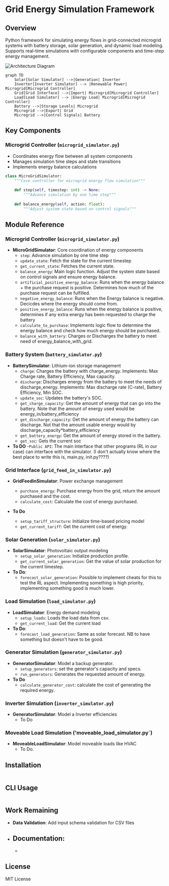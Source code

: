 # Grid Energy Simulation Framework

## Overview
Python framework for simulating energy flows in grid-connected microgrid systems with battery storage, solar generation, and dynamic load modeling. Supports real-time simulations with configurable components and time-step energy management.

![Architecture Diagram](diagram.png)
```mermaid
graph TD
    Solar[Solar Simulator] -->|Generation| Inverter
    Inverter[Inverter Simulator] --> |Renewable Power| Microgrid[Microgrid Controller]
    Grid[Grid Interface] -->|Import| Microgrid[Microgrid Controller]
    Load[Load Simulator] --> |Energy Load| Microgrid[Microgrid Controller]
    Battery -->|Storage Levels| Microgrid
    Microgrid -->|Export| Grid
    Microgrid -->|Control Signals| Battery
```

## Key Components

### Microgrid Controller (`microgrid_simulator.py`)
- Coordinates energy flow between all system components
- Manages simulation time steps and state transitions
- Implements energy balance calculations

```python
class MicroGridSimulator:
    """Core controller for microgrid energy flow simulation"""
    
    def step(self, timestep: int) -> None:
        """Advance simulation by one time step"""
        
    def balance_energy(self, action: float):
        """Adjust system state based on control signals"""

```


## Module Reference

### Microgrid Controller (`microgrid_simulator.py`)
- **MicroGridSimulator**: Core coordination of energy components
  - `step`: Advance simulation by one time step
  - `update_state`: Fetch the state for the current timestep
  - `get_current_state`: Fetches the current state. 
  - `balance_energy`: Main logic function. Adjust the system state based on control signals and ensure energy balance. 
  - `artificial_positive_energy_balance`: Runs when the energy balance + the purchase request is positive. Determines how much of the purchase request can be fulfilled.
  - `negative_energy_balance`: Runs when the Energy balance is negative. Decicdes where the energy should come from.
  - `positive_energy_balance`: Runs when the energy balance is positive, determines if any extra energy has been requested to charge the battery
  - `calculate_to_purchase`: Implements logic flow to determine the energy balance and check how much energy should be purchased.
  - `balance_with_battery`: Charges or Discharges the battery to meet need of energy_balance_with_grid.

### Battery System (`battery_simulator.py`)
- **BatterySimulator**: Lithium-ion storage management
  - `charge`: Charges the battery with charge_energy. Implements: Max Charge rate, Battery Efficiency, Max capacity. 
  - `discharge`: Discharges energy from the battery to meet the needs of discharge_energy. Implements: Max discharge rate (C-rate), Battery Efficiency, Min SOC.
  - `update_soc`: Updates the battery's SOC. 
  - `get_charge_capacity`: Get the amount of energy that can go into the battery. Note that the amount of energy used would be energy_in/battery_efficiency
  - `get_discharge_capacity`: Get the amount of energy the battery can discharge. Not that the amount usable energy would by discharge_capacity*battery_efficiency
  - `get_battery_energy`: Get the amount of energy stored in the battery.
  - `get_soc`: Gets the current soc
- **To DO** 
  -`Public API`: The main interface that other programs (RL in our case) can interface with the simulator. (I don't actually know where the best place to write this is, main.py, init.py????)

### Grid Interface (`grid_feed_in_simulator.py`)
- **GridFeedInSimulator**: Power exchange management
  - `purchase_energy`:  Purchase energy from the grid, return the amount purchased and the cost.
  - `calculate_cost`: Calculate the cost of energy purchased. 

- **To Do**
  - `setup_tariff_structure`: Initialize time-based pricing model
  - `get_current_tariff`: Get the current cost of energy.

### Solar Generation (`solar_simulator.py`)
- **SolarSimulator**: Photovoltaic output modeling
  - `setup_solar_generation`: Initialize production profile.
  - `get_current_solar_generation`: Get the value of solar production for the current timestep.
- **To Do**:
  - `forecast_solar_generation`: Possible to implement cheats for this to test the RL aspect. Implementing something is high priority, implementing something good is much lower. 

### Load Simulation (`load_simulator.py`)
- **LoadSimulator**: Energy demand modeling
  - `setup_loads`: Loads the load data from csv. 
  - `get_current_load`: Get the current load
- **To Do**:
  - `forecast_load_generation`: Same as solar forecast. NB to have something but doesn't have to be good. 

### Generator Simulation (`generator_simulator.py`)
- **GeneratorSimulator**: Model a backup generator.
  - `setup_generators`: set the generator's capacity and specs.
  - `run_generators`: Generates the requested amount of energy.
- **To Do**
  - `calculate_generator_cost`: calculate the cost of generating the required energy.

### Inverter Simulation (`inverter_simulator.py`)
- **GeneratorSimulator**: Model a Inverter efficiencies 
  - To Do

### Moveable Load Simulation ('moveable_load_simulator.py`)
- **MoveableLoadSimulator**: Model moveable loads like HVAC
  - To Do. 

## Installation
```bash
```

## CLI Usage
```bash
```

## Work Remaining

- **Data Validation**: Add input schema validation for CSV files

- **Documentation**: 
  - 
  -

## License
MIT License
